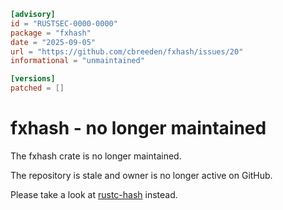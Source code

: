 ```toml
[advisory]
id = "RUSTSEC-0000-0000"
package = "fxhash"
date = "2025-09-05"
url = "https://github.com/cbreeden/fxhash/issues/20"
informational = "unmaintained"

[versions]
patched = []

```
# fxhash - no longer maintained

The fxhash crate is no longer maintained.

The repository is stale and owner is no longer active on GitHub.

Please take a look at [rustc-hash](https://github.com/rust-lang/rustc-hash) instead.
```
